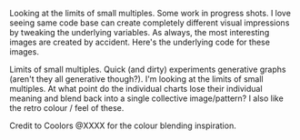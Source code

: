 Looking at the limits of small multiples. Some work in progress shots. 
I love seeing same code base can create completely different visual impressions by tweaking the underlying variables. As always, the most interesting images are created by accident. 
Here's the underlying code for these images. 


Limits of small multiples.
Quick (and dirty) experiments generative graphs (aren't they all generative though?). I'm looking at the limits of small multiples. At what point do the individual charts lose their individual meaning and blend back into a single collective image/pattern?
I also like the retro colour / feel of these. 

Credit to 
Coolors
@XXXX for the colour blending inspiration. 

